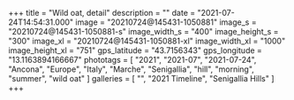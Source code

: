 +++
title = "Wild oat, detail"
description = ""
date = "2021-07-24T14:54:31.000"
image = "20210724@145431-1050881"
image_s = "20210724@145431-1050881-s"
image_width_s = "400"
image_height_s = "300"
image_xl = "20210724@145431-1050881-xl"
image_width_xl = "1000"
image_height_xl = "751"
gps_latitude = "43.7156343"
gps_longitude = "13.1163894166667"
phototags = [ "2021", "2021-07", "2021-07-24", "Ancona", "Europe", "Italy", "Marche", "Senigallia", "hill", "morning", "summer", "wild oat" ]
galleries = [ "", "2021 Timeline", "Senigallia Hills" ]
+++
